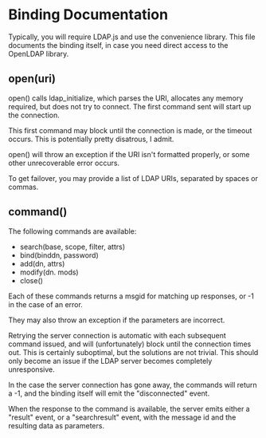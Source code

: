 Binding Documentation
=====================

Typically, you will require LDAP.js and use the convenience
library. This file documents the binding itself, in case you need
direct access to the OpenLDAP library.

open(uri)
------
open() calls ldap_initialize, which parses the URI, allocates any
memory required, but does not try to connect. The first command sent
will start up the connection.

This first command may block until the connection is made, or the
timeout occurs. This is potentially pretty disatrous, I admit.

open() will throw an exception if the URI isn't formatted properly, or
some other unrecoverable error occurs.

To get failover, you may provide a list of LDAP URIs, separated by
spaces or commas.

command()
--------
The following commands are available:

* search(base, scope, filter, attrs)
* bind(binddn, password)
* add(dn, attrs)
* modify(dn. mods)
* close()

Each of these commands returns a msgid for matching up responses, or
-1 in the case of an error.

They may also throw an exception if the parameters are incorrect.

Retrying the server connection is automatic with each subsequent
command issued, and will (unfortunately) block until the connection
times out. This is certainly suboptimal, but the solutions are not
trivial. This should only become an issue if the LDAP server becomes
completely unresponsive.

In the case the server connection has gone away, the commands will
return a -1, and the binding itself will emit the "disconnected" event.

When the response to the command is available, the server emits either
a "result" event, or a "searchresult" event, with the message id and
the resulting data as parameters.

